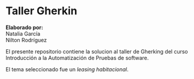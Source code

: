 # Taller Gherkin

**Elaborado por:**  
Natalia García  
Nilton Rodríguez  

El presente repositorio contiene la solucion al taller de Gherking del curso Introducción a la Automatización de Pruebas de software.

El tema seleccionado fue un *leasing habitacional*.
